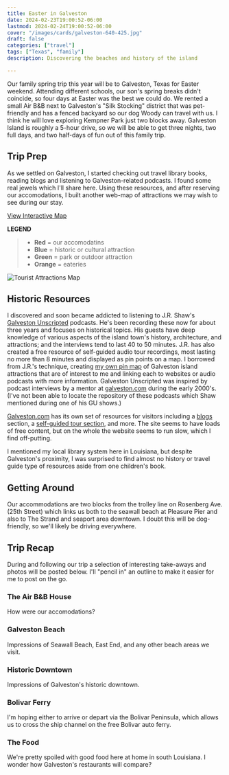 ```yaml
---
title: Easter in Galveston
date: 2024-02-23T19:00:52-06:00
lastmod: 2024-02-24T19:00:52-06:00
cover: "/images/cards/galveston-640-425.jpg"
draft: false
categories: ["travel"]
tags: ["Texas", "family"]
description: Discovering the beaches and history of the island

---
```

Our family spring trip this year will be to Galveston, Texas for Easter weekend. Attending different schools, our son's spring breaks didn't coincide, so four days at Easter was the best we could do. We rented a small Air B&B next to Galveston's "Silk Stocking" district that was pet-friendly and has a fenced backyard so our dog Woody can travel with us. I think he will love exploring Kempner Park just two blocks away. Galveston Island is roughly a 5-hour drive, so we will be able to get three nights, two full days, and two half-days of fun out of this family trip.

## Trip Prep
As we settled on Galveston, I started checking out travel library books, reading blogs and listening to Galveston-related podcasts. I found some real jewels which I'll share here. Using these resources, and after reserving our accomodations, I built another web-map of attractions we may wish to see during our stay.

[View Interactive Map](https://howisjames.github.io/maps/galveston/)

**LEGEND**
> - **Red** = our accomodatins
> - **Blue** = historic or cultural attraction
> - **Green** = park or outdoor attraction
> - **Orange** = eateries

![Tourist Attractions Map](/images/travel/galveston/galveston-pin-map_tn.jpg)

## Historic Resources

I discovered and soon became addicted to listening to J.R. Shaw's [Galveston Unscripted](https://www.galvestonunscripted.com/) podcasts. He's been recording these now for about three years and focuses on historical topics. His guests have deep knowledge of various aspects of the island town's history, architecture, and attractions; and the interviews tend to last 40 to 50 minutes. J.R. has also created a free resource of self-guided audio tour recordings, most lasting no more than 8 minutes and displayed as pin points on a map. I borrowed from J.R.'s technique, creating [my own pin map](https://howisjames.github.io/maps/galveston/) of Galveston island attractions that are of interest to me and linking each to websites or audio podcasts with more information. Galveston Unscripted was inspired by podcast interviews by a mentor at [galveston.com](https://www.galveston.com/) during the early 2000's. (I've not been able to locate the repository of these podcasts which Shaw mentioned during one of his GU shows.)

[Galveston.com](https://www.galveston.com/) has its own set of resources for visitors including a [blogs](https://www.galveston.com/blogs/) section, a [self-guided tour section](https://www.galveston.com/whattodo/tours/self-guided-tours/), and more. The site seems to have loads of free content, but on the whole the website seems to run slow, which I find off-putting. 

I mentioned my local library system here in Louisiana, but despite Galveston's proximity, I was surprised to find almost no history or travel guide type of resources aside from one children's book.

## Getting Around

Our accommodations are two blocks from the trolley line on Rosenberg Ave. (25th Street) which links us both to the seawall beach at Pleasure Pier and also to The Strand and seaport area downtown. I doubt this will be dog-friendly, so we'll likely be driving everywhere.

## Trip Recap

During and following our trip a selection of interesting take-aways and photos will be posted below. I'll "pencil in" an outline to make it easier for me to post on the go.

### The Air B&B House

How were our accomodations?

### Galveston Beach

Impressions of Seawall Beach, East End, and any other beach areas we visit.

### Historic Downtown

Impressions of Galveston's historic downtown.

### Bolivar Ferry

I'm hoping either to arrive or depart via the Bolivar Peninsula, which allows us to cross the ship channel on the free Bolivar auto ferry.

### The Food

We're pretty spoiled with good food here at home in south Louisiana. I wonder how Galveston's restaurants will compare?

